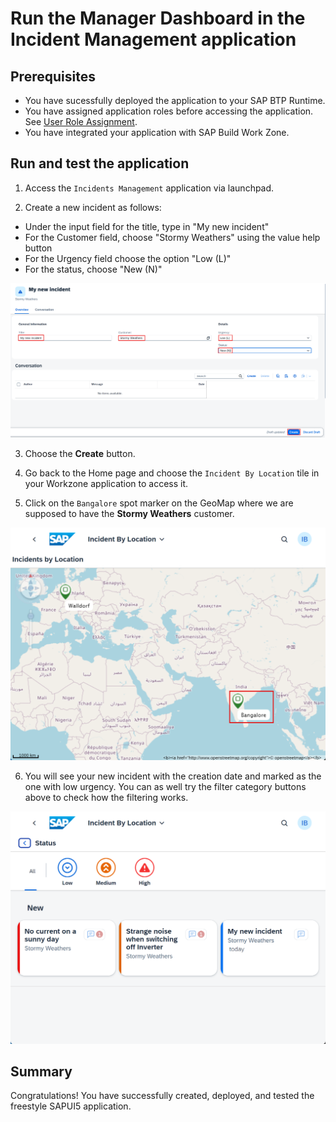 # Run the Manager Dashboard in the Incident Management application

## Prerequisites

- You have sucessfully deployed the application to your SAP BTP Runtime.
- You have assigned application roles before accessing the application. See [User Role Assignment](https://developers.sap.com/tutorials/user-role-assignment.html).
- You have integrated your application with SAP Build Work Zone.

## Run and test the application

1. Access the `Incidents Management` application via launchpad.

2. Create a new incident as follows:

  - Under the input field for the title, type in "My new incident"
  - For the Customer field, choose "Stormy Weathers" using the value help button
  - For the Urgency field choose the option "Low (L)"
  - For the status, choose "New (N)"

  ![shows what the preceding text described.](./images/new-incident.png)

3. Choose the **Create** button.

4. Go back to the Home page and choose the `Incident By Location` tile in your Workzone application to access it.

5. Click on the `Bangalore` spot marker on the GeoMap where we are supposed to have the **Stormy Weathers** customer.

  ![shows what the preceding text described.](./images/select-customer-location.png)

6. You will see your new incident with the creation date and marked as the one with low urgency. You can as well try the filter category buttons above to check how the filtering works.

  ![shows the result as the preceding text described.](./images/new-incident-in-manager-app.png)


## Summary

Congratulations! You have successfully created, deployed, and tested the freestyle SAPUI5 application.
